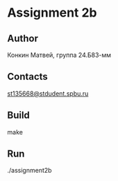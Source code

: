 # Assignment 2b
## Author
Конкин Матвей, группа 24.Б83-мм
## Contacts
st135668@stdudent.spbu.ru
## Build
make
## Run
./assignment2b
